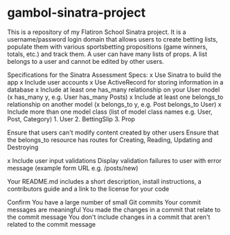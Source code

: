 # gambol-sinatra-project
This is a repository of my Flatiron School Sinatra project. It is a username/password login domain that allows users to create betting lists, populate them with various sportsbetting propositions (game winners, totals, etc.) and track them. A user can have many lists of props. A list belongs to a user and cannot be edited by other users.

Specifications for the Sinatra Assessment
Specs:
  x Use Sinatra to build the app
  x Include user accounts
  x  Use ActiveRecord for storing information in a database
  x Include at least one has_many relationship on your User model (x has_many y, e.g. User has_many Posts)
  x Include at least one belongs_to relationship on another model (x belongs_to y, e.g. Post belongs_to User)
  x Include more than one model class (list of model class names e.g. User, Post, Category)
      1. User
      2. BettingSlip
      3. Prop

   Ensure that users can't modify content created by other users
   Ensure that the belongs_to resource has routes for Creating, Reading, Updating and Destroying

  x Include user input validations
   Display validation failures to user with error message (example form URL e.g. /posts/new)

   Your README.md includes a short description, install instructions, a contributors guide and a link to the license for your code

Confirm
   You have a large number of small Git commits
   Your commit messages are meaningful
   You made the changes in a commit that relate to the commit message
   You don't include changes in a commit that aren't related to the commit message
